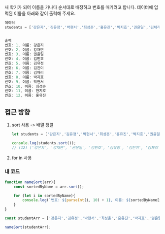 새 학기가 되어 이름을 가나다 순서대로 배정하고 번호를 매기려고 합니다.
데이터에 입력된 이름을 아래와 같이 출력해 주세요.
```js
데이터
students = ['강은지','김유정','박현서','최성훈','홍유진','박지호','권윤일','김채리','한지호','김진이','김민호','강채연']


출력
번호: 1, 이름: 강은지
번호: 2, 이름: 강채연
번호: 3, 이름: 권윤일
번호: 4, 이름: 김민호
번호: 5, 이름: 김유정
번호: 6, 이름: 김진이
번호: 7, 이름: 김채리
번호: 8, 이름: 박지호
번호: 9, 이름: 박현서
번호: 10, 이름: 최성훈
번호: 11, 이름: 한지호
번호: 12, 이름: 홍유진
```
## 접근 방향
1.  sort 사용 -> 배열 정렬
    ```js
    let students = ['강은지','김유정','박현서','최성훈','홍유진','박지호','권윤일','김채리','한지호','김진이','김민호','강채연'];

    console.log(students.sort());
    // (12) ['강은지', '강채연', '권윤일', '김민호', '김유정', '김진이', '김채리', '박지호', '박현서', '최성훈', '한지호', '홍유진']
    ```
2. for in 사용
### 내 코드
```js
function nameSort(arr){
    const sortedByName = arr.sort();

    for (let i in sortedByName){
        console.log(`번호: ${parseInt(i, 10) + 1}, 이름: ${sortedByName[i]}`);
    }
}

const studentArr = ['강은지','김유정','박현서','최성훈','홍유진','박지호','권윤일','김채리','한지호','김진이','김민호','강채연'];

nameSort(studentArr);
```